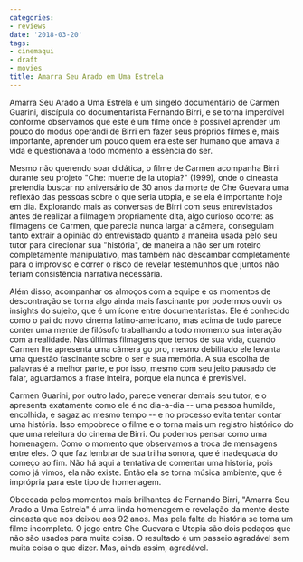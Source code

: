 ```yaml
---
categories:
- reviews
date: '2018-03-20'
tags:
- cinemaqui
- draft
- movies
title: Amarra Seu Arado em Uma Estrela
---
```


Amarra Seu Arado a Uma Estrela é um singelo documentário de Carmen Guarini, discípula do documentarista Fernando Birri, e se torna imperdível conforme observamos que este é um filme onde é possível aprender um pouco do modus operandi de Birri em fazer seus próprios filmes e, mais importante, aprender um pouco quem era este ser humano que amava a vida e questionava a todo momento a essência do ser.

Mesmo não querendo soar didática, o filme de Carmen acompanha Birri durante seu projeto "Che: muerte de la utopia?" (1999), onde o cineasta pretendia buscar no aniversário de 30 anos da morte de Che Guevara uma reflexão das pessoas sobre o que seria utopia, e se ela é importante hoje em dia. Explorando mais as conversas de Birri com seus entrevistados antes de realizar a filmagem propriamente dita, algo curioso ocorre: as filmagens de Carmen, que parecia nunca largar a câmera, conseguiam tanto extrair a opinião do entrevistado quanto a maneira usada pelo seu tutor para direcionar sua "história", de maneira a não ser um roteiro completamente manipulativo, mas também não descambar completamente para o improviso e correr o risco de revelar testemunhos que juntos não teriam consistência narrativa necessária.

Além disso, acompanhar os almoços com a equipe e os momentos de descontração se torna algo ainda mais fascinante por podermos ouvir os insights do sujeito, que é um ícone entre documentaristas. Ele é conhecido como o pai do novo cinema latino-americano, mas acima de tudo parece conter uma mente de filósofo trabalhando a todo momento sua interação com a realidade. Nas últimas filmagens que temos de sua vida, quando Carmen lhe apresenta uma câmera go pro, mesmo debilitado ele levanta uma questão fascinante sobre o ser e sua memória. A sua escolha de palavras é a melhor parte, e por isso, mesmo com seu jeito pausado de falar, aguardamos a frase inteira, porque ela nunca é previsível.

Carmen Guarini, por outro lado, parece venerar demais seu tutor, e o apresenta exatamente como ele é no dia-a-dia -- uma pessoa humilde, encolhida, e sagaz ao mesmo tempo -- e no processo evita tentar contar uma história. Isso empobrece o filme e o torna mais um registro histórico do que uma releitura do cinema de Birri. Ou podemos pensar como uma homenagem. Como o momento que observamos a troca de mensagens entre eles. O que faz lembrar de sua trilha sonora, que é inadequada do começo ao fim. Não há aqui a tentativa de comentar uma história, pois como já vimos, ela não existe. Então ela se torna música ambiente, que é imprópria para este tipo de homenagem.

Obcecada pelos momentos mais brilhantes de Fernando Birri, "Amarra Seu Arado a Uma Estrela" é uma linda homenagem e revelação da mente deste cineasta que nos deixou aos 92 anos. Mas pela falta de história se torna um filme incompleto. O jogo entre Che Guevara e Utopia são dois pedaços que não são usados para muita coisa. O resultado é um passeio agradável sem muita coisa o que dizer. Mas, ainda assim, agradável.